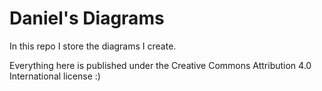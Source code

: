 # Daniel's Diagrams

In this repo I store the diagrams I create.

Everything here is published under the Creative Commons Attribution 4.0 International license :)
